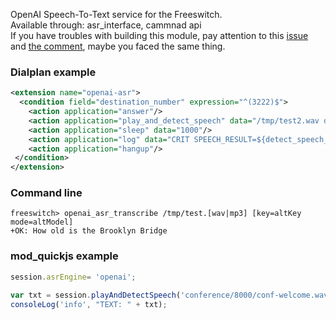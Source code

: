 <p>
  OpenAI Speech-To-Text service for the Freeswitch. <br>
  Available through: asr_interface, cammnad api <br>
  If you have troubles with building this module, pay attention to this <a href="https://github.com/akscf/mod_openai_asr/issues/1">issue</a> and <a href="https://github.com/akscf/mod_openai_asr/issues/1#issuecomment-2339346528"> the comment</a>, 
  maybe you faced the same thing.
</p>

### Dialplan example
```XML
<extension name="openai-asr">
  <condition field="destination_number" expression="^(3222)$">
    <action application="answer"/>
    <action application="play_and_detect_speech" data="/tmp/test2.wav detect:openai"/>
    <action application="sleep" data="1000"/>
    <action application="log" data="CRIT SPEECH_RESULT=${detect_speech_result}"/>
    <action application="hangup"/>
 </condition>
</extension>
```
### Command line
```
freeswitch> openai_asr_transcribe /tmp/test.[wav|mp3] [key=altKey mode=altModel]
+OK: How old is the Brooklyn Bridge
```

### mod_quickjs example
```javascript
session.asrEngine= 'openai';

var txt = session.playAndDetectSpeech('conference/8000/conf-welcome.wav');
consoleLog('info', "TEXT: " + txt);
```
